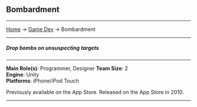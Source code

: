 ## Bombardment

---
[Home](/) -> [Game Dev](/game_dev) -> Bombardment

---
##### Drop bombs on unsuspecting targets

---

**Main Role(s)**: Programmer, Designer
**Team Size**: 2
<br>
**Engine**: Unity
<br>
**Platforms**: iPhone/iPod Touch
<br>


Previously available on the App Store.
Released on the App Store in 2010.

---

